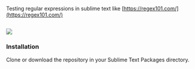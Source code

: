 Testing regular expressions in sublime text like [https://regex101.com/](https://regex101.com/)

![](https://i.imgur.com/5wMlYV0.gif)
---
### Installation

Clone or download the repository in your Sublime Text Packages directory.